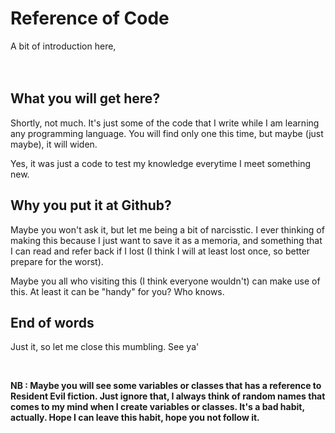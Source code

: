 # Reference of Code

A bit of introduction here,
<br><br><br>


## What you will get here?

Shortly, not much. It's just some of the code that I write while I am learning any programming language. You will find only one this time, but maybe (just maybe), it will widen.

Yes, it was just a code to test my knowledge everytime I meet something new.

## Why you put it at Github?

Maybe you won't ask it, but let me being a bit of narcisstic.
I ever thinking of making this because I just want to save it as a memoria, and something that I can read and refer back if I lost (I think I will at least lost once, so better prepare for the worst).

Maybe you all who visiting this (I think everyone wouldn't) can make use of this. At least it can be "handy" for you? Who knows.

## End of words

Just it, so let me close this mumbling.
See ya'

<br>

<strong> NB : Maybe you will see some variables or classes that has a reference to Resident Evil fiction. Just ignore that, I always think of random names that comes to my mind when I create variables or classes. It's a bad habit, actually. Hope I can leave this habit, hope you not follow it. </strong>
